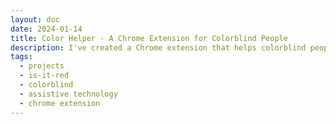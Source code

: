```yaml
---
layout: doc
date: 2024-01-14
title: Color Helper - A Chrome Extension for Colorblind People
description: I've created a Chrome extension that helps colorblind people to identify colors and color shades on websites
tags:
  - projects
  - is-it-red
  - colorblind
  - assistive technology
  - chrome extension
---
```


<Title/>

![Color Helper](/resources/color-helper.png)

A project that I've been putting off for a long time is finally done. 
I've created a Chrome extension that helps people with color vision deficiency to identify colors and color shades on websites. 

It's simply called _Color Helper_ and it will available on the chrome web store shortly.

It uses the fast lookup table algorithm that I've developed for [isit.red](/pages/is-it-red.md) to identify color shades on the page and then displays the color name and the color shade.

[Here's a video](https://www.youtube.com/watch?v=44-L_XipVJg) and the [source code](https://github.com/Mtillmann/color-helper-extension) is on GitHub!

I hope this will help some people to better understand colors on the web.


<Comment/>